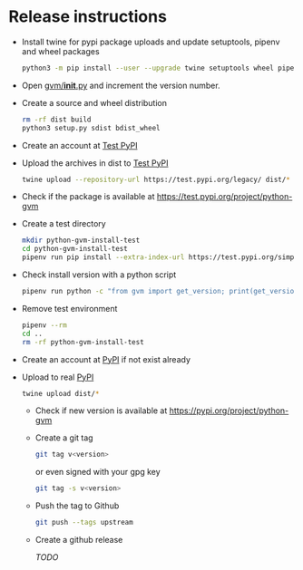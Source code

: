 # Release instructions

* Install twine for pypi package uploads and update setuptools, pipenv and wheel packages

  ```sh
  python3 -m pip install --user --upgrade twine setuptools wheel pipenv
  ```

* Open [gvm/__init__.py](https://github.com/greenbone/python-gvm/blob/master/gvm/__init__.py)
  and increment the version number.

* Create a source and wheel distribution

  ```sh
  rm -rf dist build
  python3 setup.py sdist bdist_wheel
  ```

* Create an account at [Test PyPI](https://packaging.python.org/guides/using-testpypi/)

* Upload the archives in dist to [Test PyPI](https://test.pypi.org/)

  ```sh
  twine upload --repository-url https://test.pypi.org/legacy/ dist/*
  ```

* Check if the package is available at https://test.pypi.org/project/python-gvm

* Create a test directory

  ```sh
  mkdir python-gvm-install-test
  cd python-gvm-install-test
  pipenv run pip install --extra-index-url https://test.pypi.org/simple/ python-gvm
  ```

* Check install version with a python script

  ```sh
  pipenv run python -c "from gvm import get_version; print(get_version())"
  ```

* Remove test environment

  ```sh
  pipenv --rm
  cd ..
  rm -rf python-gvm-install-test
  ```

* Create an account at [PyPI](https://pypi.org/) if not exist already

* Upload to real [PyPI](https://pypi.org/)

  ```sh
  twine upload dist/*
  ```

  * Check if new version is available at https://pypi.org/project/python-gvm

  * Create a git tag

    ```sh
    git tag v<version>
    ```

    or even signed with your gpg key

    ```sh
    git tag -s v<version>
    ```

  * Push the tag to Github

    ```sh
    git push --tags upstream
    ```

  * Create a github release

    *TODO*
